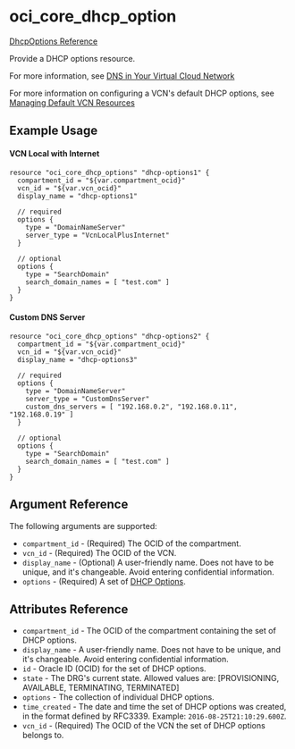 # oci\_core\_dhcp\_option

[DhcpOptions Reference][82b94f0a]

  [82b94f0a]: https://docs.us-phoenix-1.oraclecloud.com/api/#/en/iaas/20160918/DhcpOptions/ "DhcpOptionsReference"

Provide a DHCP options resource.

For more information, see
[DNS in Your Virtual Cloud Network](https://docs.us-phoenix-1.oraclecloud.com/Content/Network/Concepts/dns.htm)

For more information on configuring a VCN's default DHCP options, see [Managing Default VCN Resources](https://github.com/oracle/terraform-provider-oci/blob/master/docs/Managing%20Default%20Resources.md)

## Example Usage

#### VCN Local with Internet
```
resource "oci_core_dhcp_options" "dhcp-options1" {
  compartment_id = "${var.compartment_ocid}"
  vcn_id = "${var.vcn_ocid}"
  display_name = "dhcp-options1"

  // required
  options {
    type = "DomainNameServer"
    server_type = "VcnLocalPlusInternet"
  }

  // optional
  options {
    type = "SearchDomain"
    search_domain_names = [ "test.com" ]
  }
}
```

#### Custom DNS Server

```
resource "oci_core_dhcp_options" "dhcp-options2" {
  compartment_id = "${var.compartment_ocid}"
  vcn_id = "${var.vcn_ocid}"
  display_name = "dhcp-options3"

  // required
  options {
    type = "DomainNameServer"
    server_type = "CustomDnsServer"
    custom_dns_servers = [ "192.168.0.2", "192.168.0.11", "192.168.0.19" ]
  }

  // optional
  options {
    type = "SearchDomain"
    search_domain_names = [ "test.com" ]
  }
}
```

## Argument Reference

The following arguments are supported:

* `compartment_id` - (Required) The OCID of the compartment.
* `vcn_id` - (Required) The OCID of the VCN.
* `display_name` - (Optional) A user-friendly name. Does not have to be unique, and it's changeable. Avoid entering confidential information.
* `options` - (Required) A set of [DHCP Options](https://docs.us-phoenix-1.oraclecloud.com/api/#/en/iaas/20160918/DhcpDnsOption/).

## Attributes Reference
* `compartment_id` - The OCID of the compartment containing the set of DHCP options.
* `display_name` - A user-friendly name. Does not have to be unique, and it's changeable. Avoid entering confidential information.
* `id` - Oracle ID (OCID) for the set of DHCP options.
* `state` - The DRG's current state. Allowed values are: [PROVISIONING, AVAILABLE, TERMINATING, TERMINATED]
* `options` - The collection of individual DHCP options.
* `time_created` - The date and time the set of DHCP options was created, in the format defined by RFC3339. Example: `2016-08-25T21:10:29.600Z`.
* `vcn_id` - (Required) The OCID of the VCN the set of DHCP options belongs to.

